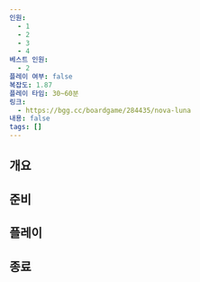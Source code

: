 ```yaml
---
인원:
  - 1
  - 2
  - 3
  - 4
베스트 인원:
  - 2
플레이 여부: false
복잡도: 1.87
플레이 타임: 30~60분
링크:
  - https://bgg.cc/boardgame/284435/nova-luna
내용: false
tags: []
---
```

## 개요
## 준비
## 플레이
## 종료